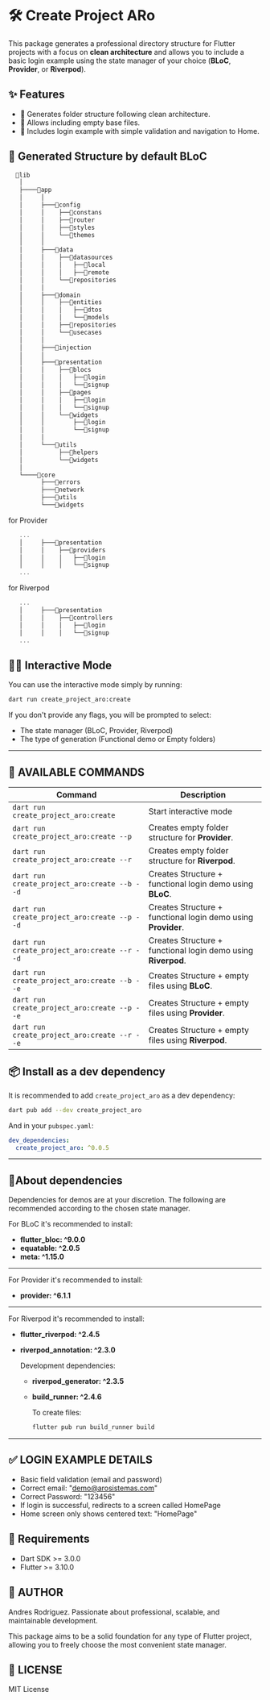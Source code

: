 # 🛠️ Create Project ARo

This package generates a professional directory structure for Flutter projects with a focus on **clean architecture** and allows you to include a basic login example using the state manager of your choice (**BLoC**, **Provider**, or **Riverpod**).

## ✨ Features

- 📁 Generates folder structure following clean architecture.
- 🧱 Allows including empty base files.
- 🔐 Includes login example with simple validation and navigation to Home.

## 🧩 Generated Structure by default BLoC

```dart
  📁lib
   │
   ├────📁app
   │     │
   │     ├───📁config
   │     │    ├──📁constans
   │     │    ├──📁router
   │     │    ├──📁styles
   │     │    └──📁themes
   │     │
   │     ├───📁data
   │     │    ├──📁datasources
   │     │    │   ├──📁local
   │     │    │   ├──📁remote
   │     │    └──📁repositories
   │     │
   │     ├───📁domain
   │     │    ├──📁entities
   │     │    │   ├──📁dtos
   │     │    │   └──📁models
   │     │    ├──📁repositories
   │     │    └──📁usecases
   │     │
   │     ├───📁injection
   │     │
   │     ├───📁presentation
   │     │    ├──📁blocs
   │     │    │   ├──📁login
   │     │    │   └──📁signup
   │     │    ├──📁pages
   │     │    │   ├──📁login
   │     │    │   └──📁signup
   │     │    └──📁widgets
   │     │        ├──📁login
   │     │        └──📁signup
   │     │
   │     └───📁utils
   │          ├──📁helpers
   │          └──📁widgets
   │  
   └────📁core
         ├───📁errors
         ├───📁network
         ├───📁utils
         └───📁widgets
```
for Provider
```dart
   ...
   │     ├───📁presentation
   │     │    ├──📁providers
   │     │    │   ├──📁login
   │     │    │   └──📁signup
   ...
```

for Riverpod
```dart
   ...
   │     ├───📁presentation
   │     │    ├──📁controllers
   │     │    │   ├──📁login
   │     │    │   └──📁signup
   ...
```


## 🧑‍💻 Interactive Mode

You can use the interactive mode simply by running:

```sh
dart run create_project_aro:create
```

If you don't provide any flags, you will be prompted to select:
- The state manager (BLoC, Provider, Riverpod)
- The type of generation (Functional demo or Empty folders)

---

## 🧩 AVAILABLE COMMANDS


| Command                             | Description                                                  |
| ---------------------------------   | ------------------------------------------------------------ |
| `dart run create_project_aro:create`           | Start interactive mode         |
| `dart run create_project_aro:create --p`       | Creates empty folder structure for **Provider**.              |
| `dart run create_project_aro:create --r`       | Creates empty folder structure for **Riverpod**.              |
| `dart run create_project_aro:create --b --d`   | Creates Structure + functional login demo using **BLoC**.     |
| `dart run create_project_aro:create --p --d`   | Creates Structure + functional login demo using **Provider**. |
| `dart run create_project_aro:create --r --d`   | Creates Structure + functional login demo using **Riverpod**. |
| `dart run create_project_aro:create --b --e`   | Creates Structure + empty files using **BLoC**.               |
| `dart run create_project_aro:create --p --e`   | Creates Structure + empty files using **Provider**.           |
| `dart run create_project_aro:create --r --e`   | Creates Structure + empty files using **Riverpod**.           |


## 📦 Install as a dev dependency

It is recommended to add `create_project_aro` as a dev dependency:

```sh
dart pub add --dev create_project_aro
```

And in your `pubspec.yaml`:

```yaml
dev_dependencies:
  create_project_aro: ^0.0.5
```

---

## 🧩About dependencies

Dependencies for demos are at your discretion. The following are recommended according to the chosen state manager.

For BLoC it's recommended to install:

- **flutter_bloc: ^9.0.0**
- **equatable: ^2.0.5**
- **meta: ^1.15.0**
--------------------------
For Provider it's recommended to install:
- **provider: ^6.1.1** 
--------------------------
For Riverpod it's recommended to install:
- **flutter_riverpod: ^2.4.5**
- **riverpod_annotation: ^2.3.0**

  Development dependencies:
  - **riverpod_generator: ^2.3.5**
  - **build_runner: ^2.4.6**

    To create files:
    ```dart
    flutter pub run build_runner build
    ```
--------------------------

## ✅ LOGIN EXAMPLE DETAILS

- Basic field validation (email and password)
- Correct email: "demo@arosistemas.com"
- Correct Password: "123456"
- If login is successful, redirects to a screen called HomePage
- Home screen only shows centered text: "HomePage"

## 🔧 Requirements

- Dart SDK >= 3.0.0
- Flutter >= 3.10.0

## 🧙 AUTHOR

Andres Rodriguez.
Passionate about professional, scalable, and maintainable development.

This package aims to be a solid foundation for any type of Flutter project, allowing you to freely choose the most convenient state manager.

## 📄 LICENSE

MIT License

